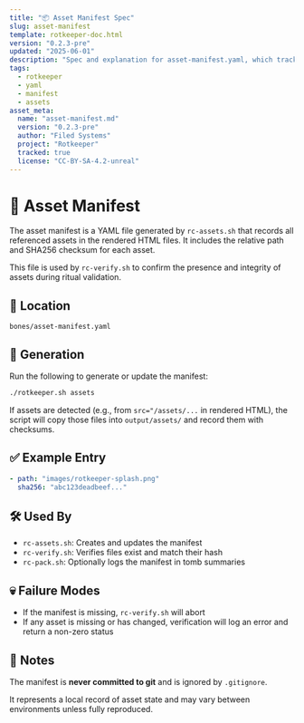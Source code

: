 ```yaml
---
title: "📦 Asset Manifest Spec"
slug: asset-manifest
template: rotkeeper-doc.html
version: "0.2.3-pre"
updated: "2025-06-01"
description: "Spec and explanation for asset-manifest.yaml, which tracks file hashes and file paths inside tombs."
tags:
  - rotkeeper
  - yaml
  - manifest
  - assets
asset_meta:
  name: "asset-manifest.md"
  version: "0.2.3-pre"
  author: "Filed Systems"
  project: "Rotkeeper"
  tracked: true
  license: "CC-BY-SA-4.2-unreal"
---
```


# 🧾 Asset Manifest

The asset manifest is a YAML file generated by `rc-assets.sh` that records all referenced assets in the rendered HTML files. It includes the relative path and SHA256 checksum for each asset.

This file is used by `rc-verify.sh` to confirm the presence and integrity of assets during ritual validation.

## 📍 Location

```
bones/asset-manifest.yaml
```

## 🔄 Generation

Run the following to generate or update the manifest:

```bash
./rotkeeper.sh assets
```

If assets are detected (e.g., from `src="/assets/...` in rendered HTML), the script will copy those files into `output/assets/` and record them with checksums.

## ✅ Example Entry

```yaml
- path: "images/rotkeeper-splash.png"
  sha256: "abc123deadbeef..."
```

## 🛠 Used By

- `rc-assets.sh`: Creates and updates the manifest
- `rc-verify.sh`: Verifies files exist and match their hash
- `rc-pack.sh`: Optionally logs the manifest in tomb summaries

## 💀 Failure Modes

- If the manifest is missing, `rc-verify.sh` will abort
- If any asset is missing or has changed, verification will log an error and return a non-zero status

## 📜 Notes

The manifest is **never committed to git** and is ignored by `.gitignore`.

It represents a local record of asset state and may vary between environments unless fully reproduced.